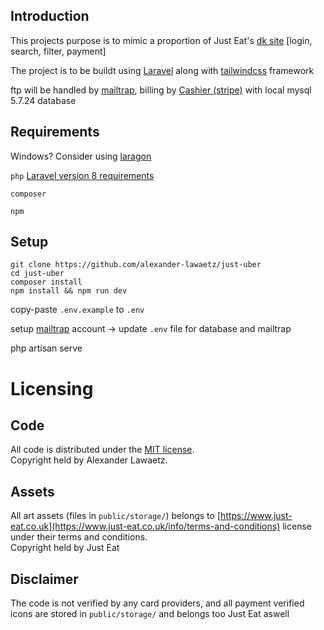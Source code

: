 ## Introduction
This projects purpose is to mimic a proportion of Just Eat's [dk site](just-eat.dk) [login, search, filter, payment]

The project is to be buildt using [Laravel](https://laravel.com/) along with [tailwindcss](https://tailwindcss.com/) framework

ftp will be handled by [mailtrap](https://mailtrap.io/), billing by [Cashier (stripe)](https://laravel.com/docs/8.x/billing) with local mysql 5.7.24 database

## Requirements
Windows? Consider using [laragon](https://laragon.org/)

``php`` [Laravel version 8 requirements](https://laravel.com/docs/8.x/installation#server-requirements)

``composer``

``npm``

## Setup
```
git clone https://github.com/alexander-lawaetz/just-uber
cd just-uber
composer install
npm install && npm run dev
```

copy-paste ``.env.example`` to ``.env``

setup [mailtrap](https://mailtrap.io/) account -> update ``.env`` file for database and mailtrap


php artisan serve

# Licensing

## Code

All code is distributed under the [MIT license](LICENSE.md).  
Copyright held by Alexander Lawaetz.

## Assets

All art assets (files in ``public/storage/``) belongs to [https://www.just-eat.co.uk](https://www.just-eat.co.uk/info/terms-and-conditions) license under their terms and conditions.  
Copyright held by Just Eat 

## Disclaimer

The code is not verified by any card providers, and all payment verified icons are stored in ``public/storage/`` and belongs too Just Eat aswell
